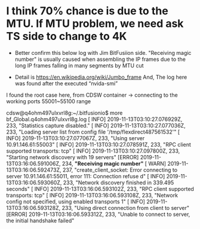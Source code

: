 # I think 70% chance is due to the MTU. If MTU problem, we need ask TS side to change to 4K
 
- Better confirm this below log with Jim BitFusiion side.
  "Receiving magic number" is usually caused when assembling the IP frames due to the long IP frames falling in many segments by MTU cut
 
- Detail is https://en.wikipedia.org/wiki/Jumbo_frame
  And, The log here was found after the executed “nvida-smi”


I found the root case here, from CDSW container -> connecting to the working ports 55001~55100 range
 
cdsw@q4ohm497ulxvrl8g:~/.bitfusionio$ more bf_Global.q4ohm497ulxvrl8g.log
[ INFO] 2019-11-13T03:10:27.076929Z, 233, "Statistics capture disabled."
[ INFO] 2019-11-13T03:10:27.077036Z, 233, "Loading server list from config file '/tmp/flexdirect487561532'"
[ INFO] 2019-11-13T03:10:27.077067Z, 233, "Using server 10.91.146.61:55003"
[ INFO] 2019-11-13T03:10:27.078591Z, 233, "RPC client supported transports: tcp"
[ INFO] 2019-11-13T03:10:27.097800Z, 233, "Starting network discovery with 19 servers"
[ERROR] 2019-11-13T03:16:06.591006Z, 234, __"Receiving magic number"__
[ WARN] 2019-11-13T03:16:06.592473Z, 237, "create_client_socket: Error connecting to server 10.91.146.61:55011, error 111: Connection refuse
d"
[ INFO] 2019-11-13T03:16:06.593060Z, 233, "Network discovery finished in 339.495 seconds"
[ INFO] 2019-11-13T03:16:06.593102Z, 233, "RPC client supported transports: tcp"
[ INFO] 2019-11-13T03:16:06.593108Z, 233, "Network config not specified, using enabled transports 1"
[ INFO] 2019-11-13T03:16:06.593128Z, 233, "Using direct connection from client to server"
[ERROR] 2019-11-13T03:16:06.593312Z, 233, "Unable to connect to server, the initial handshake failed"
 